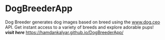 # DogBreederApp
Dog Breeder generates dog images based on breed using the www.dog.ceo API. Get instant access to a variety of breeds and explore adorable pups!
 ***visit here*** https://hamdankalyar.github.io/DogBreederApp/
